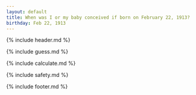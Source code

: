 ```yaml
---
layout: default
title: When was I or my baby conceived if born on February 22, 1913?
birthday: Feb 22, 1913
---
```


{% include header.md %}

{% include guess.md %}

{% include calculate.md %}

{% include safety.md %}

{% include footer.md %}



